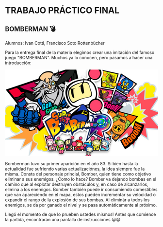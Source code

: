 # TRABAJO PRÁCTICO FINAL

## BOMBERMAN 💣

Alumnos:  Ivan Cotti, Francisco Soto Rottenbücher
    
    
Para la entrega final de la materia elegímos crear una imitación del famoso juego "BOMBERMAN". Muchos ya lo conocen, pero pasamos a hacer una introducción:

![mi fotoo](bombeerrrr.jpg)


   Bomberman tuvo su primer aparición en el año 83. Si bien hasta la actualidad fue sufriendo varias actualizaciónes, la idea siempre fue la misma. Consta del personaje princial, Bomber, quien tiene como objetivo eliminar a sus enemigos. ¿Como lo hace? Bomber va dejando bombas en el camino que al explotar destruyen obstáculos y, en caso de alcanzarlos, elimina a los enemigos. Bomber también puede ir consumiendo comestibles que van apareciendo en el mapa, estos pueden incrementar su velocidad o expandir el rango de la explosión de sus bombas. Al eliminár a todos los enemigos, se da por ganado el nivel y se pasa automáticamente al próximo.

Llegó el momento de que lo prueben ustedes mismos! Antes que comience la partida, encontrarán una pantalla de instrucciones 😀😁


